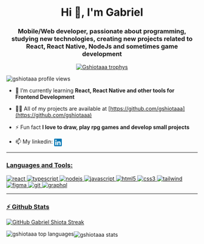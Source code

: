 <!--
**David-Ackerman/David-Ackerman** is a ✨ _special_ ✨ repository because its `README.md` (this file) appears on your GitHub profile.

Here are some ideas to get you started:

- 🔭 I’m currently working on ...
- 🌱 I’m currently learning ...
- 👯 I’m looking to collaborate on ...
- 🤔 I’m looking for help with ...
- 💬 Ask me about ...
- 📫 How to reach me: ...
- 😄 Pronouns: ...
- ⚡ Fun fact: ...
-->

<h1 align="center">Hi 👋, I'm Gabriel</h1>
<h3 align="center">Mobile/Web developer, passionate about programming, studying new technologies, creating new projects related to React, React Native, NodeJs and sometimes game development</h3>

<p align="center"> <a href="https://github.com/ryo-ma/github-profile-trophy"><img src="https://github-profile-trophy.vercel.app/?username=gshiotaaa&theme=radical" alt="Gshiotaaa trophys" /></a> </p>

<p align="left"> <img src="https://komarev.com/ghpvc/?username=gshiotaaa" alt="gshiotaaa profile views" /> </p>

- 🌱 I’m currently learning **React, React Native and other tools for Frontend Development**

- 👨‍💻 All of my projects are available at [https://github.com/gshiotaaa](https://github.com/gshiotaaa)

- ⚡ Fun fact **I love to draw, play rpg games and develop small projects**

- 📫 My linkedin: <a href="https://www.linkedin.com/in/gabriel-nogueira-shiota-8aa492203/" target="blank" rel="noopener noreferrer"><img align="center" src="https://github.com/gshiotaaa/gshiotaaa/blob/master/linkedin.svg" alt="linkedin gshiotaaa" height="20" width="20" />

---

### Languages and Tools:

<p align="left">
  <img src="https://www.vectorlogo.zone/logos/reactjs/reactjs-icon.svg" alt="react" width="40" height="40"/> <img src="https://www.vectorlogo.zone/logos/typescriptlang/typescriptlang-icon.svg" alt="typescript" width="40" height="40"/> <img src="https://www.vectorlogo.zone/logos/nodejs/nodejs-icon.svg" alt="nodejs" width="40" height="40"/>  <img src="https://www.vectorlogo.zone/logos/javascript/javascript-icon.svg" alt="javascript" width="40" height="40"/> <img src="https://www.vectorlogo.zone/logos/w3_html5/w3_html5-icon.svg" alt="html5" width="40" height="40"/> <img src="https://www.vectorlogo.zone/logos/w3_css/w3_css-official.svg" alt="css3" width="40" height="40"/> <img src="https://www.vectorlogo.zone/logos/tailwindcss/tailwindcss-ar21.svg" alt="tailwind" width="40" height="40"/>  <img src="https://www.vectorlogo.zone/logos/figma/figma-icon.svg" alt="figma" width="40" height="40"/>  <img src="https://www.vectorlogo.zone/logos/git-scm/git-scm-icon.svg" alt="git" width="40" height="40"/>  <img src="https://www.vectorlogo.zone/logos/graphql/graphql-icon.svg" alt="graphql" width="40" height="40"/>
</p>
  
---

### :zap: Github Stats

[![GitHub Gabriel Shiota Streak](https://streak-stats.demolab.com?user=gshiotaaa&theme=radical&hide_border=true)](https://git.io/streak-stats)

<img align="center" src="https://github-readme-stats.vercel.app/api?username=gshiotaaa&show_icons=true&theme=radical" alt="gshiotaaa stats" />

<img align="left" src="https://github-readme-stats.vercel.app/api/top-langs/?username=gshiotaaa&theme=radical&layout=compact&hide=html" alt="gshiotaaa top languages" />

